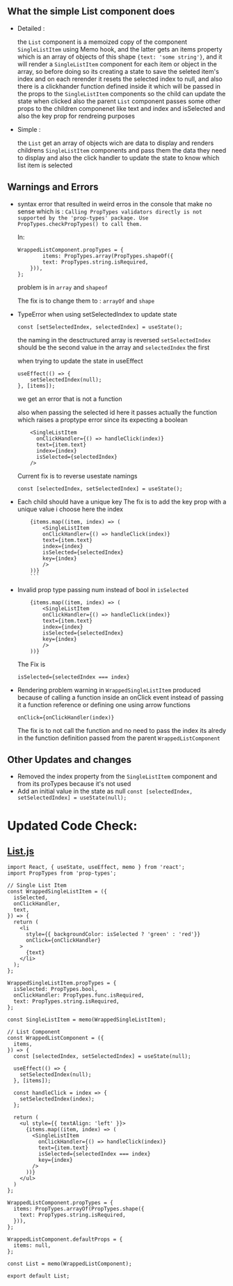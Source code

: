 ## What the simple List component does
-   Detailed : 

    the `List` component is a memoized copy of the component `SingleListItem` using Memo hook, and the latter gets an items property which is an array of objects of this shape `{text: 'some string'}`, and it will render a `SingleListItem` component for each item or object in the array, so before doing so its creating a state to save the seleted item's index and on each rerender it resets the selected index to null,
    and also there is a clickhander function defined inside it which will be passed in the props to the `SingleListItem` components so the child can update the state when clicked also the parent `List` component passes some other props to the children componenet like text and index and isSelected and also the key prop for rendreing purposes

-   Simple :

    the `List` get an array of objects wich are data to display and renders childrens `SingleListItem` components and pass them the data they need to display and also the click handler to update the state to know which list item is selected

## Warnings and Errors
-   syntax error that resulted in weird erros in the console that make no sense
which is :
`Calling PropTypes validators directly is not supported by the 'prop-types' package.
Use PropTypes.checkPropTypes() to call them.`

    In:
    ```
    WrappedListComponent.propTypes = {
            items: PropTypes.array(PropTypes.shapeOf({
            text: PropTypes.string.isRequired,
        })),
    };
    ```
    problem is in `array` and `shapeof` 

    The fix is to change them to : `arrayOf` and `shape`

-   TypeError when using setSelectedIndex to update state 
    
    ```const [setSelectedIndex, selectedIndex] = useState();```

    the naming in the desctructured array is reversed `setSelectedIndex` should be the second value in the array and `selectedIndex` the first

    when trying to update the state in useEffect

    ``` 
    useEffect(() => {
        setSelectedIndex(null);
    }, [items]);
    ```
    we get an error that is not a function

    also when passing the selected id here it passes actually the function which raises a proptype error since its expecting a boolean
    ```
        <SingleListItem
          onClickHandler={() => handleClick(index)}
          text={item.text}
          index={index}
          isSelected={selectedIndex}
        />
    ```
    Current fix is to reverse usestate namings
    ```
    const [selectedIndex, setSelectedIndex] = useState();
    ```

-   Each child should have a unique key
The fix is to add the key prop with a unique value i choose here the index
    ```
        {items.map((item, index) => (
            <SingleListItem
            onClickHandler={() => handleClick(index)}
            text={item.text}
            index={index}
            isSelected={selectedIndex}
            key={index}
            />
        ))}
        ```

-   Invalid prop type passing num instead of bool in `isSelected`
    ```
        {items.map((item, index) => (
            <SingleListItem
            onClickHandler={() => handleClick(index)}
            text={item.text}
            index={index}
            isSelected={selectedIndex}
            key={index}
            />
        ))}
    ```

    The Fix is

    ```isSelected={selectedIndex === index}```

-   Rendering problem warning in `WrappedSingleListItem` produced because of calling a function inside an onClick event instead of passing it a function reference or defining one using arrow functions 
    ```
    onClick={onClickHandler(index)}
    ```
    The fix is to not call the function and no need to pass the index its alredy in the function definition passed from the parent `WrappedListComponent`

## Other Updates and changes
-   Removed the index property from the `SingleListItem` component and from its proTypes because it's not used
-   Add an initial value in the state as null `const [selectedIndex, setSelectedIndex] = useState(null);`


# Updated Code Check:
## [List.js](./src/List.js)
```
import React, { useState, useEffect, memo } from 'react';
import PropTypes from 'prop-types';

// Single List Item
const WrappedSingleListItem = ({
  isSelected,
  onClickHandler,
  text,
}) => {
  return (
    <li
      style={{ backgroundColor: isSelected ? 'green' : 'red'}}
      onClick={onClickHandler}
    >
      {text}
    </li>
  );
};

WrappedSingleListItem.propTypes = {
  isSelected: PropTypes.bool,
  onClickHandler: PropTypes.func.isRequired,
  text: PropTypes.string.isRequired,
};

const SingleListItem = memo(WrappedSingleListItem);

// List Component
const WrappedListComponent = ({
  items,
}) => {
  const [selectedIndex, setSelectedIndex] = useState(null);

  useEffect(() => {
    setSelectedIndex(null);
  }, [items]);

  const handleClick = index => {
    setSelectedIndex(index);
  };

  return (
    <ul style={{ textAlign: 'left' }}>
      {items.map((item, index) => (
        <SingleListItem
          onClickHandler={() => handleClick(index)}
          text={item.text}
          isSelected={selectedIndex === index}
          key={index}
        />
      ))}
    </ul>
  )
};

WrappedListComponent.propTypes = {
  items: PropTypes.arrayOf(PropTypes.shape({
    text: PropTypes.string.isRequired,
  })),
};

WrappedListComponent.defaultProps = {
  items: null,
};

const List = memo(WrappedListComponent);

export default List;
```
